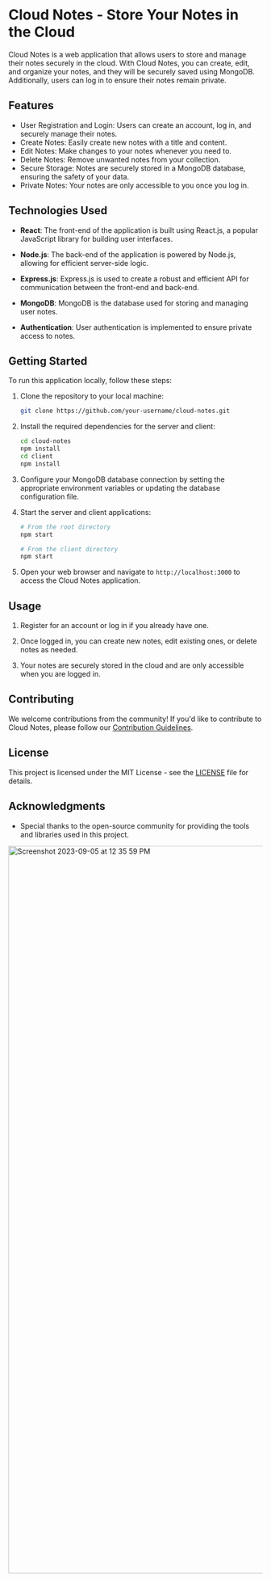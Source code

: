 # Cloud Notes - Store Your Notes in the Cloud

Cloud Notes is a web application that allows users to store and manage their notes securely in the cloud. With Cloud Notes, you can create, edit, and organize your notes, and they will be securely saved using MongoDB. Additionally, users can log in to ensure their notes remain private.

## Features

- User Registration and Login: Users can create an account, log in, and securely manage their notes.
- Create Notes: Easily create new notes with a title and content.
- Edit Notes: Make changes to your notes whenever you need to.
- Delete Notes: Remove unwanted notes from your collection.
- Secure Storage: Notes are securely stored in a MongoDB database, ensuring the safety of your data.
- Private Notes: Your notes are only accessible to you once you log in.

## Technologies Used

- **React**: The front-end of the application is built using React.js, a popular JavaScript library for building user interfaces.

- **Node.js**: The back-end of the application is powered by Node.js, allowing for efficient server-side logic.

- **Express.js**: Express.js is used to create a robust and efficient API for communication between the front-end and back-end.

- **MongoDB**: MongoDB is the database used for storing and managing user notes.

- **Authentication**: User authentication is implemented to ensure private access to notes.

## Getting Started

To run this application locally, follow these steps:

1. Clone the repository to your local machine:

   ```bash
   git clone https://github.com/your-username/cloud-notes.git
   ```

2. Install the required dependencies for the server and client:

   ```bash
   cd cloud-notes
   npm install
   cd client
   npm install
   ```

3. Configure your MongoDB database connection by setting the appropriate environment variables or updating the database configuration file.

4. Start the server and client applications:

   ```bash
   # From the root directory
   npm start

   # From the client directory
   npm start
   ```

5. Open your web browser and navigate to `http://localhost:3000` to access the Cloud Notes application.

## Usage

1. Register for an account or log in if you already have one.

2. Once logged in, you can create new notes, edit existing ones, or delete notes as needed.

3. Your notes are securely stored in the cloud and are only accessible when you are logged in.

## Contributing

We welcome contributions from the community! If you'd like to contribute to Cloud Notes, please follow our [Contribution Guidelines](CONTRIBUTING.md).

## License

This project is licensed under the MIT License - see the [LICENSE](LICENSE) file for details.

## Acknowledgments

- Special thanks to the open-source community for providing the tools and libraries used in this project.
<img width="1440" alt="Screenshot 2023-09-05 at 12 35 59 PM" src="https://github.com/ganesh-code/iNotes/assets/120541706/07e3cfd5-00e9-4631-bacd-f51036c51ea1">
